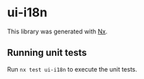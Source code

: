 # ui-i18n

This library was generated with [Nx](https://nx.dev).

## Running unit tests

Run `nx test ui-i18n` to execute the unit tests.
